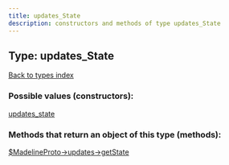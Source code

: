```yaml
---
title: updates_State
description: constructors and methods of type updates_State
---
```

## Type: updates\_State  
[Back to types index](index.md)



### Possible values (constructors):

[updates\_state](../constructors/updates_state.md)  



### Methods that return an object of this type (methods):

[$MadelineProto->updates->getState](../methods/updates_getState.md)  



